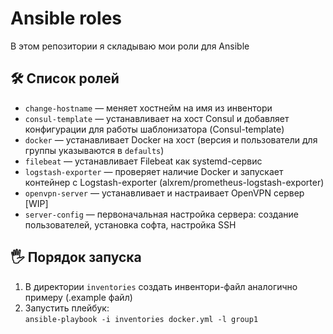 # Ansible roles

В этом репозитории я складываю мои роли для Ansible

## 🛠 Список ролей
- `change-hostname` — меняет хостнейм на имя из инвентори
- `consul-template` — устанавливает на хост Consul и добавляет конфигурации для работы шаблонизатора (Consul-template)
- `docker` — устанавливает Docker на хост (версия и пользователи для группы указываются в `defaults`)
- `filebeat` — устанавливает Filebeat как systemd-сервис
- `logstash-exporter` — проверяет наличие Docker и запускает контейнер с Logstash-exporter (alxrem/prometheus-logstash-exporter)
- `openvpn-server` — устанавливает и настраивает OpenVPN сервер [WIP]
- `server-config` — первоначальная настройка сервера: создание пользователей, установка софта, настройка SSH

## 🖐 Порядок запуска

1. В директории `inventories` создать инвентори-файл аналогично примеру (.example файл)
2. Запустить плейбук:  
``ansible-playbook -i inventories docker.yml -l group1``